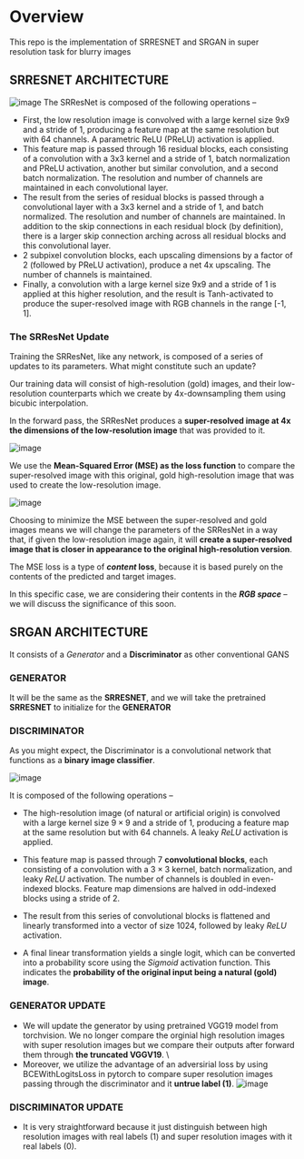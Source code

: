 # Overview
This repo is the implementation of SRRESNET and SRGAN in super resolution task for blurry images 
## SRRESNET ARCHITECTURE
![image](https://github.com/user-attachments/assets/fead4ca9-4071-4ef5-a95b-da99f52366f2)
The SRResNet is composed of the following operations –
- First, the low resolution image is convolved with a large kernel size 9x9 and a stride of 1, producing a feature map at the same resolution but with 
64 channels. A parametric ReLU (PReLU) activation is applied.
- This feature map is passed through 16 residual blocks, each consisting of a convolution with a 3x3 kernel and a stride of 1, batch normalization and PReLU activation, another but similar convolution, and a second batch normalization. The resolution and number of channels are maintained in each convolutional layer.
- The result from the series of residual blocks is passed through a convolutional layer with a 3x3 kernel and a stride of 1, and batch normalized. The resolution and number of channels are maintained. In addition to the skip connections in each residual block (by definition), there is a larger skip connection arching across all residual blocks and this convolutional layer.
- 2 subpixel convolution blocks, each upscaling dimensions by a factor of 2 (followed by PReLU activation), produce a net 4x upscaling. The number of channels is maintained.
- Finally, a convolution with a large kernel size 9x9 and a stride of 1 is applied at this higher resolution, and the result is Tanh-activated to produce the super-resolved image with RGB channels in the range [-1, 1].

### The SRResNet Update

Training the SRResNet, like any network, is composed of a series of updates to its parameters. What might constitute such an update?

Our training data will consist of high-resolution (gold) images, and their low-resolution counterparts which we create by 4x-downsampling them using bicubic interpolation. 

In the forward pass, the SRResNet produces a **super-resolved image at 4x the dimensions of the low-resolution image** that was provided to it. 

![image](https://github.com/user-attachments/assets/20a2baa9-1532-4a23-9522-ea36ee35f685)


We use the **Mean-Squared Error (MSE) as the loss function** to compare the super-resolved image with this original, gold high-resolution image that was used to create the low-resolution image.

![image](https://github.com/user-attachments/assets/5ac9201c-b9bb-4621-ac4c-75183bc41ebb)

Choosing to minimize the MSE between the super-resolved and gold images means we will change the parameters of the SRResNet in a way that, if given the low-resolution image again, it will **create a super-resolved image that is closer in appearance to the original high-resolution version**. 

The MSE loss is a type of ***content* loss**, because it is based purely on the contents of the predicted and target images. 

In this specific case, we are considering their contents in the ***RGB space*** – we will discuss the significance of this soon.

## SRGAN ARCHITECTURE 
It consists of a *Generator* and a **Discriminator** as other conventional GANS

### GENERATOR 
It will be the same as the **SRRESNET**, and we will take the pretrained **SRRESNET** to initialize for the **GENERATOR** 

### DISCRIMINATOR

As you might expect, the Discriminator is a convolutional network that functions as a **binary image classifier**.

![image](https://github.com/user-attachments/assets/3ca77488-9508-40a8-a10d-a8a7d3d8769e)

It is composed of the following operations –

- The high-resolution image (of natural or artificial origin) is convolved with a large kernel size $9\times9$ and a stride of $1$, producing a feature map at the same resolution but with $64$ channels. A leaky *ReLU* activation is applied.
  
- This feature map is passed through $7$ **convolutional blocks**, each consisting of a convolution with a $3\times3$ kernel, batch normalization, and leaky *ReLU* activation. The number of channels is doubled in even-indexed blocks. Feature map dimensions are halved in odd-indexed blocks using a stride of $2$.
  
- The result from this series of convolutional blocks is flattened and linearly transformed into a vector of size $1024$, followed by leaky *ReLU* activation.
  
- A final linear transformation yields a single logit, which can be converted into a probability score using the *Sigmoid* activation function. This indicates the **probability of the original input being a natural (gold) image**.

### GENERATOR UPDATE 
- We will update the generator by using pretrained VGG19 model from torchvision. We no longer compare the orginial high resolution images with super resolution images but we compare their outputs after forward them through **the truncated VGGV19**. \
- Moreover, we utilize the advantage of an adversirial loss by using BCEWithLogitsLoss in pytorch to compare super resolution images passing through the discriminator and it **untrue label (1)**.
![image](https://github.com/user-attachments/assets/42df0edf-6c99-4439-b211-8d6f5aa74f52)

### DISCRIMINATOR UPDATE 
- It is very straightforward because it just distinguish between high resolution images with real labels (1) and super resolution images with it real labels (0). 
